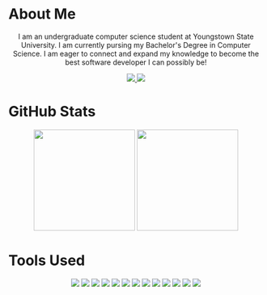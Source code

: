 <h1>About Me</h1>
<p align="center">I am an undergraduate computer science student at Youngstown State University. I am currently pursing my Bachelor's Degree in Computer Science. I am eager to connect and expand my knowledge to become the best software developer I can possibly be!</p>

<p align="center">
    <a href="ajmicco@student.ysu.edu">
        <img src="https://img.shields.io/badge/Email-000000?style=for-the-badge&logo=data:image/svg+xml;"/>
    </a>
    <a href="https://www.linkedin.com/in/anthony-micco/">
        <img src="https://img.shields.io/badge/linkedin-%230077B5.svg?&style=for-the-badge&logo=linkedin&logoColor=white"/>
    </a>
</p>

<h1>GitHub Stats</h1>
<p align="center">
    <img height=200 src="https://github-readme-stats.vercel.app/api?username=Ajmicco18&theme=graywhite&show_icons=true"/>
    <img height=200 src="https://github-readme-stats.vercel.app/api/top-langs/?username=Ajmicco18&hide=Jupyter%20Notebook&theme=graywhite&layout=donut"/>
</p>

<h1>Tools Used</h1>
<p align="center">
<img src="https://img.shields.io/badge/React-20232A?style=for-the-badge&logo=react&logoColor=61DAFB"/>
<img src="https://img.shields.io/badge/JavaScript-000000?style=for-the-badge&logo=javascript&logoColor=ffff00"/>
<img src="https://img.shields.io/badge/HTML5-20232A?style=for-the-badge&logo=html5&logoColor=ff9900"/>
<img src="https://img.shields.io/badge/CSS-20232A?style=for-the-badge&logo=css3&logoColor=0000ff"/>
<img src="https://img.shields.io/badge/Python-ffffff?style=for-the-badge&logo=python&logoColor=6666ff"/>
<img src="https://img.shields.io/badge/C++-ffffff?style=for-the-badge&logo=cplusplus&logoColor=6666ff"/>
<img src="https://img.shields.io/badge/Java-ffffff?style=for-the-badge&logo=oracle&logoColor=ffa500"/>
<img src="https://img.shields.io/badge/R-20232A?style=for-the-badge&logo=r&logoColor=6666ff"/>
<img src="https://img.shields.io/badge/MongoDB-ffffff?style=for-the-badge&logo=mongodb&logoColor=00e600"/>
<img src="https://img.shields.io/badge/DynamoDB-20232A?style=for-the-badge&logo=amazondynamodb&logoColor=6666ff"/>
<img src="https://img.shields.io/badge/MySQL-20232A?style=for-the-badge&logo=mysql&logoColor=6666ff"/>
<img src="https://img.shields.io/badge/Node.js-20232A?style=for-the-badge&logo=nodedotjs&logoColor=009900"/>
<img src="https://img.shields.io/badge/Django-20232A?style=for-the-badge&logo=django&logoColor=004d00"/>
</p>
